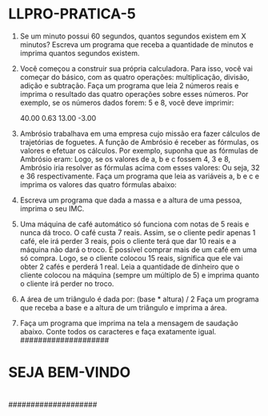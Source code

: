 # LLPRO-PRATICA-5

1) Se um minuto possui 60 segundos, quantos segundos existem em X minutos?
Escreva um programa que receba a quantidade de minutos e imprima quantos segundos existem.

2) Você começou a construir sua própria calculadora. Para isso, você vai começar do básico, com as quatro operações: multiplicação, divisão, adição e subtração. Faça um programa que leia 2 números reais e imprima o resultado das quatro operações sobre esses números. Por exemplo, se os números dados forem: 5 e 8, você deve imprimir:

   40.00
   0.63
   13.00
   -3.00

3) Ambrósio trabalhava em uma empresa cujo missão era fazer cálculos de trajetórias de foguetes. A função de Ambrósio é receber as fórmulas, os valores e efetuar os cálculos. Por exemplo, suponha que as fórmulas de Ambrósio eram: Logo, se os valores de a, b e c fossem 4, 3 e 8, Ambrósio iria resolver as fórmulas acima com esses valores: Ou seja, 32 e 36 respectivamente. Faça um programa que leia as variáveis a, b e c e imprima os valores das quatro fórmulas abaixo:

4) Escreva um programa que dada a massa e a altura de uma pessoa, imprima o seu IMC.

5) Uma máquina de café automático só funciona com notas de 5 reais e nunca dá troco. O café custa 7 reais. Assim, se o cliente pedir apenas 1 café, ele irá perder 3 reais, pois o cliente terá que dar 10 reais e a máquina não dará o troco. É possível comprar mais de um café em uma só compra. Logo, se o cliente colocou 15 reais, significa que ele vai obter 2 cafés e perderá 1 real. Leia a quantidade de dinheiro que o cliente colocou na máquina (sempre um múltiplo de 5) e imprima quanto o cliente irá perder no troco.

6) A área de um triângulo é dada por:  (base * altura) / 2
Faça um programa que receba a base e a altura de um triângulo e imprima a área. 

7) Faça um programa que imprima na tela a mensagem de saudação abaixo. Conte todos os caracteres e faça exatamente igual.
####################
#                  #
#                  #
#  SEJA BEM-VINDO  #
#                  #
#                  #
####################
